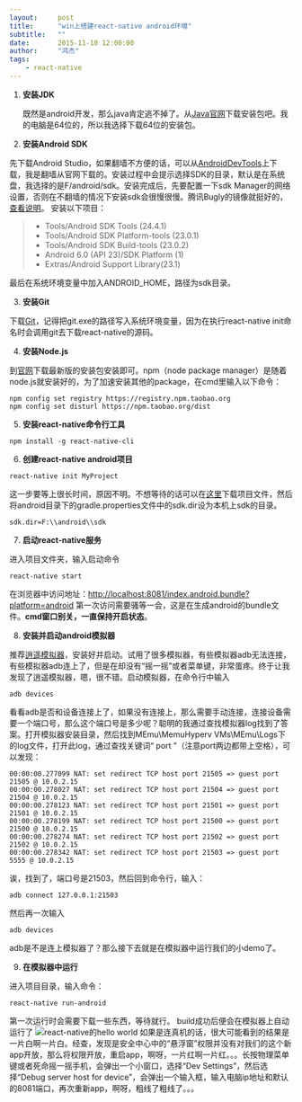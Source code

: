 ```yaml
---
layout:     post
title:      "win上搭建react-native android环境"
subtitle:   ""
date:       2015-11-10 12:00:00
author:     "鸿杰"
tags:
    - react-native
---
```


1. **安装JDK**

	既然是android开发，那么java肯定逃不掉了。从[Java官网](http://www.oracle.com/technetwork/java/javase/downloads/index-jsp-138363.html)下载安装包吧。我的电脑是64位的，所以我选择下载64位的安装包。

2. **安装Android SDK**

先下载Android Studio，如果翻墙不方便的话，可以从[AndroidDevTools](http://androiddevtools.cn/)上下载，我是翻墙从官网下载的。安装过程中会提示选择SDK的目录，默认是在系统盘，我选择的是F/android/sdk。安装完成后，先要配置一下sdk Manager的网络设置，否则在不翻墙的情况下安装sdk会很慢很慢。腾讯Bugly的镜像就挺好的，[查看说明](http://android-mirror.bugly.qq.com:8080/include/usage.html)。
安装以下项目：

> * Tools/Android SDK Tools (24.4.1)
> * Tools/Android SDK Platform-tools (23.0.1)
> * Tools/Android SDK Build-tools (23.0.2)
> * Android 6.0 (API 23)/SDK Platform (1)
> * Extras/Android Support Library(23.1)

最后在系统环境变量中加入ANDROID_HOME，路径为sdk目录。

3. **安装Git**

下载[Git](https://git-for-windows.github.io/)，记得把git.exe的路径写入系统环境变量，因为在执行react-native init命名时会调用git去下载react-native的源码。

4. **安装Node.js**

到[官网](https://nodejs.org/)下载最新版的安装包安装即可。npm（node package manager）是随着node.js就安装好的，为了加速安装其他的package，在cmd里输入以下命令：

```
npm config set registry https://registry.npm.taobao.org
npm config set disturl https://npm.taobao.org/dist
```

5. **安装react-native命令行工具**

```
npm install -g react-native-cli
```

6. **创建react-native android项目**

```
react-native init MyProject
```
这一步要等上很长时间，原因不明。不想等待的话可以在[这里](http://react-native.cn/bbs/post/35)下载项目文件，然后将android目录下的gradle.properties文件中的sdk.dir设为本机上sdk的目录。

```
sdk.dir=F:\\android\\sdk
```

7. **启动react-native服务**

进入项目文件夹，输入启动命令

```
react-native start
```
在浏览器中访问地址：<http://localhost:8081/index.android.bundle?platform=android>
第一次访问需要骚等一会，这是在生成android的bundle文件。**cmd窗口别关，一直保持开启状态**。

8. **安装并启动android模拟器**

推荐[逍遥模拟器](http://www.xyaz.cn/)，安装好并启动。试用了很多模拟器，有些模拟器adb无法连接，有些模拟器adb连上了，但是在却没有“摇一摇”或者菜单键，非常蛋疼。终于让我发现了逍遥模拟器，嗯，很不错。启动模拟器，在命令行中输入

```
adb devices
```
看看adb是否和设备连接上了，如果没有连接上，那么需要手动连接，连接设备需要一个端口号，那么这个端口号是多少呢？聪明的我通过查找模拟器log找到了答案。打开模拟器安装目录，然后找到MEmu\MemuHyperv VMs\MEmu\Logs下的log文件，打开此log，通过查找关键词“ port ”（注意port两边都带上空格），可以发现：

```
00:00:00.277099 NAT: set redirect TCP host port 21505 => guest port 21505 @ 10.0.2.15
00:00:00.278027 NAT: set redirect TCP host port 21504 => guest port 21504 @ 10.0.2.15
00:00:00.278123 NAT: set redirect TCP host port 21501 => guest port 21501 @ 10.0.2.15
00:00:00.278199 NAT: set redirect TCP host port 21500 => guest port 21500 @ 10.0.2.15
00:00:00.278274 NAT: set redirect TCP host port 21502 => guest port 21502 @ 10.0.2.15
00:00:00.278342 NAT: set redirect TCP host port 21503 => guest port 5555 @ 10.0.2.15
```
诶，找到了，端口号是21503，然后回到命令行，输入：

```
adb connect 127.0.0.1:21503
```
然后再一次输入

```
adb devices
```
adb是不是连上模拟器了？那么接下去就是在模拟器中运行我们的小demo了。

9. **在模拟器中运行**

进入项目目录，输入命令：

```
react-native run-android
```
第一次运行时会需要下载一些东西，等待就行。
build成功后便会在模拟器上自动运行了
![react-native的hello world](http://7u2qiz.com1.z0.glb.clouddn.com/QQ截图20151111131648.png)
如果是连真机的话，很大可能看到的结果是一片白啊一片白。经查，发现是安全中心中的“悬浮窗”权限并没有对我们的这个新app开放，那么将权限开放，重启app，啊呀，一片红啊一片红。。。长按物理菜单键或者死命摇一摇手机，会弹出一个小窗口，选择“Dev Settings”，然后选择“Debug server host for device”，会弹出一个输入框，输入电脑ip地址和默认的8081端口，再次重新app，啊呀，粗线了粗线了。。。